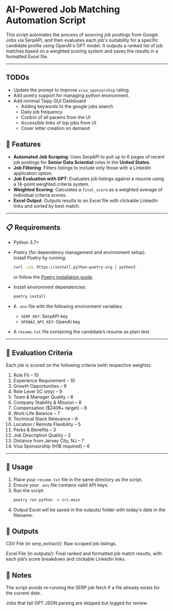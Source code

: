 # AI-Powered Job Matching Automation Script

This script automates the process of sourcing job postings from Google Jobs via SerpAPI, and then evaluates each job's suitability for a specific candidate profile using OpenAI's GPT model. It outputs a ranked list of job matches based on a weighted scoring system and saves the results in a formatted Excel file.

---

## TODOs
- Update the prompt to improve `visa_sponsorship` rating.
- Add poetry support for managing python environment.
- Add minimal Taipy GUI Dashboard
  - Adding keywords to the google jobs search
  - Daily job frequency
  - Control of all params from the UI
  - Accessible links of top jobs from UI
  - Cover letter creation on demand

## 🔧 Features

- **Automated Job Scraping**: Uses SerpAPI to pull up to 6 pages of recent job postings for **Senior Data Scientist** roles in the **United States**.
- **Job Filtering**: Filters listings to include only those with a LinkedIn application option.
- **Job Evaluation with GPT**: Evaluates job listings against a resume using a 14-point weighted criteria system.
- **Weighted Scoring**: Calculates a `final_score` as a weighted average of individual criteria scores.
- **Excel Output**: Outputs results to an Excel file with clickable LinkedIn links and sorted by best match.

---

## 📋 Requirements
- Python 3.7+
- Poetry (for dependency management and environment setup).  
  Install Poetry by running:
  ```bash
  curl -sSL https://install.python-poetry.org | python3 -
  ```
  or follow the [Poetry installation guide](https://python-poetry.org/docs/#installation).
- Install environment dependencies:
  ```bash
  poetry install
  ```
- A `.env` file with the following environment variables:
  - `SERP_KEY`: SerpAPI key
  - `OPENAI_API_KEY`: OpenAI key

- A `resume.txt` file containing the candidate’s resume as plain text.

---

## 🧠 Evaluation Criteria

Each job is scored on the following criteria (with respective weights):

1. Role Fit – 10  
2. Experience Requirement – 10  
3. Growth Opportunities – 9  
4. Role Level (IC only) – 9  
5. Team & Manager Quality – 8  
6. Company Stability & Mission – 8  
7. Compensation ($240K+ target) – 8  
8. Work-Life Balance – 7  
9. Technical Stack Relevance – 6  
10. Location / Remote Flexibility – 5  
11. Perks & Benefits – 3  
12. Job Description Quality – 2  
13. Distance from Jersey City, NJ – 7  
14. Visa Sponsorship (H1B required) – 6

---

## 🚀 Usage

1. Place your `resume.txt` file in the same directory as the script.
2. Ensure your `.env` file contains valid API keys.
3. Run the script:
   ```bash
   poetry run python -m src.main
    ```
4. Output Excel will be saved in the outputs/ folder with today's date in the filename.

## 📁 Outputs
CSV File (in serp_extract/): Raw scraped job listings.

Excel File (in outputs/): Final ranked and formatted job match results, with each job’s score breakdown and clickable LinkedIn links.

## 📝 Notes
The script avoids re-running the SERP job fetch if a file already exists for the current date.

Jobs that fail GPT JSON parsing are skipped but logged for review.
